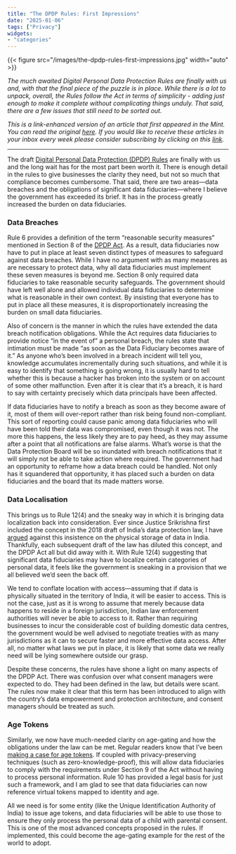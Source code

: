 ```yaml
---
title: "The DPDP Rules: First Impressions"
date: "2025-01-06"
tags: ["Privacy"]
widgets: 
- "categories"
---
```


{{< figure src="/images/the-dpdp-rules-first-impressions.jpg" width="auto" >}}

_The much awaited Digital Personal Data Protection Rules are finally with us and, with that the final piece of the puzzle is in place. While there is a lot to unpack, overall, the Rules follow the Act in terms of simplicity - adding just enough to make it complete without complicating things unduly. That said, there are a few issues that still need to be sorted out._

<!--more-->
_This is a link-enhanced version of an article that first appeared in the Mint. You can read the original [here](https://www.livemint.com/opinion/columns/indias-digital-data-protection-rules-a-story-of-hits-and-misses-privacy-law-home-ministry-it-ministry-innovation-11735972217485.html). If you would like to receive these articles in your inbox every week please consider subscribing by clicking on this [link](https://paragraph.xyz/@exmachina)._

---

The draft [Digital Personal Data Protection (DPDP) Rules](https://static.mygov.in/innovateindia/2025/01/03/mygov-999999999568142946.pdf) are finally with us and the long wait has for the most part been worth it. There is enough detail in the rules to give businesses the clarity they need, but not so much that compliance becomes cumbersome. That said, there are two areas—data breaches and the obligations of significant data fiduciaries—where I believe the government has exceeded its brief. It has in the process greatly increased the burden on data fiduciaries.

### Data Breaches

Rule 6 provides a definition of the term “reasonable security measures” mentioned in Section 8 of the [DPDP Act](https://www.meity.gov.in/writereaddata/files/Digital%20Personal%20Data%20Protection%20Act%202023.pdf). As a result, data fiduciaries now have to put in place at least seven distinct types of measures to safeguard against data breaches. While I have no argument with as many measures as are necessary to protect data, why all data fiduciaries must implement these seven measures is beyond me. Section 8 only required data fiduciaries to take reasonable security safeguards. The government should have left well alone and allowed individual data fiduciaries to determine what is reasonable in their own context. By insisting that everyone has to put in place all these measures, it is disproportionately increasing the burden on small data fiduciaries.

Also of concern is the manner in which the rules have extended the data breach notification obligations. While the Act requires data fiduciaries to provide notice “in the event of” a personal breach, the rules state that intimation must be made “as soon as the Data Fiduciary becomes aware of it.” As anyone who’s been involved in a breach incident will tell you, knowledge accumulates incrementally during such situations, and while it is easy to identify that something is going wrong, it is usually hard to tell whether this is because a hacker has broken into the system or on account of some other malfunction. Even after it is clear that it’s a breach, it is hard to say with certainty precisely which data principals have been affected.

If data fiduciaries have to notify a breach as soon as they become aware of it, most of them will over-report rather than risk being found non-compliant. This sort of reporting could cause panic among data fiduciaries who will have been told their data was compromised, even though it was not. The more this happens, the less likely they are to pay heed, as they may assume after a point that all notifications are false alarms. What’s worse is that the Data Protection Board will be so inundated with breach notifications that it will simply not be able to take action where required. The government had an opportunity to reframe how a data breach could be handled. Not only has it squandered that opportunity, it has placed such a burden on data fiduciaries and the board that its made matters worse.

### Data Localisation

This brings us to Rule 12(4) and the sneaky way in which it is bringing data localization back into consideration. Ever since Justice Srikrishna first included the concept in the 2018 draft of India’s data protection law, I have [argued](https://exmachina.in/31/07/2019/we-need-a-cost-benefit-analysis-of-data-localization/) against this insistence on the physical storage of data in India. Thankfully, each subsequent draft of the law has diluted this concept, and the DPDP Act all but did away with it. With Rule 12(4) suggesting that significant data fiduciaries may have to localize certain categories of personal data, it feels like the government is sneaking in a provision that we all believed we’d seen the back off.

We tend to conflate location with access—assuming that if data is physically situated in the territory of India, it will be easier to access. This is not the case, just as it is wrong to assume that merely because data happens to reside in a foreign jurisdiction, Indian law enforcement authorities will never be able to access to it. Rather than requiring businesses to incur the considerable cost of building domestic data centres, the government would be well advised to negotiate treaties with as many jurisdictions as it can to secure faster and more effective data access. After all, no matter what laws we put in place, it is likely that some data we really need will be lying somewhere outside our grasp.

Despite these concerns, the rules have shone a light on many aspects of the DPDP Act. There was confusion over what consent managers were expected to do. They had been defined in the law, but details were scant. The rules now make it clear that this term has been introduced to align with the country’s data empowerment and protection architecture, and consent managers should be treated as such.

### Age Tokens

Similarly, we now have much-needed clarity on age-gating and how the obligations under the law can be met. Regular readers know that I’ve been [making a case for age tokens](https://exmachina.in/10/04/2024/age-tokens/). If coupled with privacy-preserving techniques (such as zero-knowledge-proof), this will allow data fiduciaries to comply with the requirements under Section 9 of the Act without having to process personal information. Rule 10 has provided a legal basis for just such a framework, and I am glad to see that data fiduciaries can now reference virtual tokens mapped to identity and age.

All we need is for some entity (like the Unique Identification Authority of India) to issue age tokens, and data fiduciaries will be able to use those to ensure they only process the personal data of a child with parental consent. This is one of the most advanced concepts proposed in the rules. If implemented, this could become the age-gating example for the rest of the world to adopt.
